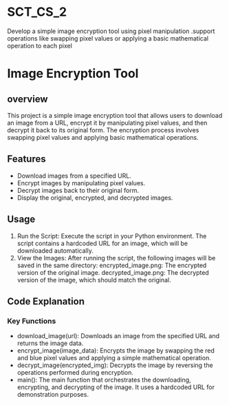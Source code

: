 # SCT_CS_2
Develop a simple image encryption tool using pixel manipulation .support operations like swapping pixel values or applying a basic mathematical operation to each pixel

# Image Encryption Tool

## overview 

This project is a simple image encryption tool that allows users to download an image from a URL, encrypt it by manipulating pixel values, and then decrypt it back to its original form. The encryption process involves swapping pixel values and applying basic mathematical operations.

## Features
- Download images from a specified URL.
- Encrypt images by manipulating pixel values.
- Decrypt images back to their original form.
- Display the original, encrypted, and decrypted images.

## Usage
1. Run the Script: Execute the script in your Python environment. The script contains a hardcoded URL for an image, which will be downloaded automatically.
2. View the Images: After running the script, the following images will be saved in the same directory:
   encrypted_image.png: The encrypted version of the original image.
   decrypted_image.png: The decrypted version of the image, which should match the original.

## Code Explanation
### Key Functions
- download_image(url): Downloads an image from the specified URL and returns the image data.
- encrypt_image(image_data): Encrypts the image by swapping the red and blue pixel values and applying a simple mathematical operation.
- decrypt_image(encrypted_img): Decrypts the image by reversing the operations performed during encryption.
- main(): The main function that orchestrates the downloading, encrypting, and decrypting of the image. It uses a hardcoded URL for demonstration purposes.

